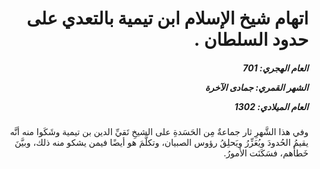 <h1 dir="rtl">اتهام شيخ الإسلام ابن تيمية بالتعدي على حدود السلطان .</h1>

<h5 dir="rtl">العام الهجري:  701

الشهر القمري: جمادى الآخرة

العام الميلادي: 1302</h5>

<p dir="rtl">وفي هذا الشَّهرِ ثار جماعةٌ مِن الحَسَدةِ على الشيخِ تَقيِّ الدين بن تيمية وشَكَوا منه أنَّه يقيمُ الحُدودَ ويُعَزِّرُ ويَحلِقُ رؤوس الصبيان، وتكلَّمَ هو أيضًا فيمن يشكو منه ذلك، وبيَّنَ خَطأَهم، فسَكَنَت الأمورُ.</p></br>
